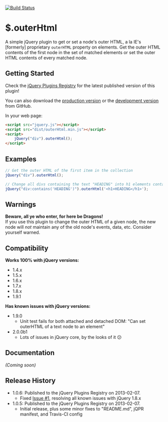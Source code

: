 [![Build Status](https://travis-ci.org/JamesMGreene/jquery.outerHtml.png)](https://travis-ci.org/JamesMGreene/jquery.outerHtml)

# $.outerHtml

A simple jQuery plugin to get or set a node's outer HTML, a la IE's [formerly] proprietary `outerHTML` property on elements.
Get the outer HTML contents of the first node in the set of matched elements or set the outer HTML contents of every matched node.

## Getting Started
Check the [jQuery Plugins Registry](http://plugins.jquery.com/outerHtml/) for the latest published version of this plugin!

You can also download the [production version][min] or the [development version][max] from GitHub.

[min]: https://raw.github.com/JamesMGreene/jquery.outerHtml/master/dist/outerHtml.min.js
[max]: https://raw.github.com/JamesMGreene/jquery.outerHtml/master/dist/outerHtml.js

In your web page:

```html
<script src="jquery.js"></script>
<script src="dist/outerHtml.min.js"></script>
<script>
    jQuery("div").outerHtml();
</script>
```

## Examples
```js
// Get the outer HTML of the first item in the collection
jQuery("div").outerHtml();

// Change all divs containing the text "HEADING" into h1 elements containing [only] the text "HEADING"
jQuery("div:contains('HEADING')").outerHtml('<h1>HEADING</h1>');
```

## Warnings
**Beware, all ye who enter, for here be Dragons!**  
If you use this plugin to change the outer HTML of a given node, the new node will
_not_ maintain any of the old node's events, data, etc. Consider yourself warned.

## Compatibility
**Works 100% with jQuery versions:**  
 - 1.4.x
 - 1.5.x
 - 1.6.x
 - 1.7.x
 - 1.8.x
 - 1.9.1

**Has known issues with jQuery versions:**  
 - 1.9.0
     - Unit test fails for both attached and detached DOM: "Can set outerHTML of a text node to an element"
 - 2.0.0b1
     - Lots of issues in jQuery core, by the looks of it :confused:

## Documentation
_(Coming soon)_

## Release History
 - 1.0.6: Published to the jQuery Plugins Registry on 2013-02-07.
     - Fixed [Issue #1](https://github.com/JamesMGreene/jquery.outerHtml/issues/1), resolving all known issues with jQuery 1.8.x
 - 1.0.5: Published to the jQuery Plugins Registry on 2013-02-07.
     - Initial release, plus some minor fixes to "README.md", jQPR manifest, and Travis-CI config
